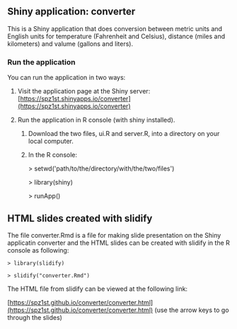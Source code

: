 ## Shiny application: converter
This is a Shiny application that does conversion between metric units and
English units for temperature (Fahrenheit and Celsius), distance (miles and
kilometers) and valume (gallons and liters).

### Run the application

You can run the application in two ways:

  1. Visit the application page at the Shiny server:
  [https://spz1st.shinyapps.io/converter](https://spz1st.shinyapps.io/converter)

  2. Run the application in R console (with shiny installed).
     1. Download the two files, ui.R and server.R,
        into a directory on your local computer.
     2. In the R console:

        &gt; setwd('path/to/the/directory/with/the/two/files')

        &gt; library(shiny)

        &gt; runApp()

## HTML slides created with slidify

The file converter.Rmd is a file for making slide presentation
on the Shiny applicatin converter and the HTML slides can be created
with slidify in the R console as following:

    > library(slidify)

    > slidify("converter.Rmd")


The HTML file from slidify can be viewed at the following link:

[https://spz1st.github.io/converter/converter.html](https://spz1st.github.io/converter/converter.html)  (use the arrow keys to go through the slides)

